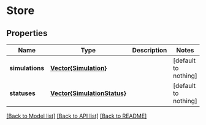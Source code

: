 # Store


## Properties
Name | Type | Description | Notes
------------ | ------------- | ------------- | -------------
**simulations** | [**Vector{Simulation}**](Simulation.md) |  | [default to nothing]
**statuses** | [**Vector{SimulationStatus}**](SimulationStatus.md) |  | [default to nothing]


[[Back to Model list]](../README.md#models) [[Back to API list]](../README.md#api-endpoints) [[Back to README]](../README.md)


